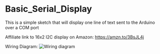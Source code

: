 # Basic_Serial_Display
 
This is a simple sketch that will display one line of text sent to the Arduino over a COM port

Affiliate link to 16x2 I2C display on Amazon: https://amzn.to/3BsJL4j

Wiring Diagram:
![Wiring diagram](http://tsog-milsim.com/images/ARMACOM_LCD.png)


